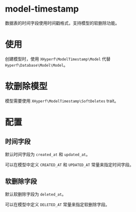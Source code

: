 # model-timestamp

数据表的时间字段使用时间戳格式，支持模型的软删除功能。

# 使用

创建模型时，使用 `XHyperf\ModelTimestamp\Model` 代替 `Hyperf\Database\Model\Model`。

# 软删除模型

模型需要使用 `XHyperf\ModelTimestamp\SoftDeletes` trait。

# 配置

## 时间字段

默认时间字段为 `created_at` 和 `updated_at`。

可以在模型中定义 `CREATED_AT` 和 `UPDATED_AT` 常量来指定时间字段。

## 软删除字段

默认软删除字段为 `deleted_at`。

可以在模型中定义 `DELETED_AT` 常量来指定软删除字段。
